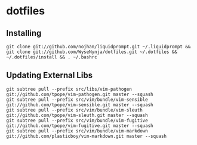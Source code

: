 dotfiles
========


Installing
----------

`git clone git://github.com/nojhan/liquidprompt.git ~/.liquidprompt && git clone git://github.com/WyseNynja/dotfiles.git ~/.dotfiles && ~/.dotfiles/install && . ~/.bashrc`


Updating External Libs
----------------------

```lang=bash
git subtree pull --prefix src/libs/vim-pathogen git://github.com/tpope/vim-pathogen.git master --squash
git subtree pull --prefix src/vim/bundle/vim-sensible git://github.com/tpope/vim-sensible.git master --squash
git subtree pull --prefix src/vim/bundle/vim-sleuth git://github.com/tpope/vim-sleuth.git master --squash
git subtree pull --prefix src/vim/bundle/vim-fugitive git://github.com/tpope/vim-fugitive.git master --squash
git subtree pull --prefix src/vim/bundle/vim-markdown git://github.com/plasticboy/vim-markdown.git master --squash
```
